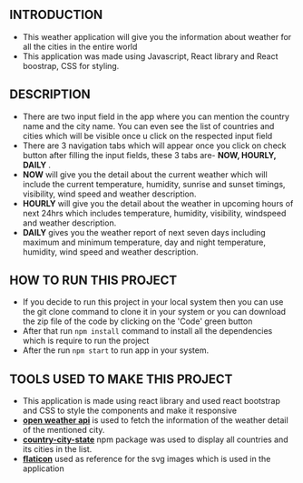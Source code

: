 ## INTRODUCTION

- This weather application will give you the information about weather for all the cities in the entire world
- This application was made using Javascript, React library and React boostrap, CSS for styling.

## DESCRIPTION

- There are two input field in the app where you can mention the country name and the city name. You can even see the list of countries and cities which will be visible once u click on the respected input field
- There are 3 navigation tabs which will appear once you click on check button after filling the input fields, these 3 tabs are- **NOW,  HOURLY, DAILY** .
- **NOW** will give you the detail about the current weather which will include the current temperature, humidity, sunrise and sunset timings, visibility, wind speed and weather description.
- **HOURLY** will give you the detail about the weather in upcoming hours of next 24hrs which includes temperature, humidity, visibility, windspeed and weather description.
- **DAILY** gives you the weather report of next seven days including maximum and minimum temperature, day and night temperature, humidity, wind speed and weather description.

## HOW TO RUN THIS PROJECT

- If you decide to run this project in your local system then you can use the git clone command to clone it in your system or you can download the zip file of the code by clicking on the 'Code' green button
- After that run ```npm install``` command to install all the dependencies which is require to run the project
- After the run ```npm start``` to run app in your system.

## TOOLS USED TO MAKE THIS PROJECT

- This application is made using react library and used react bootstrap and CSS to style the components and make it responsive
- [**open weather api**](https://openweathermap.org/api/one-call-api) is used to fetch the information of the weather detail of the mentioned city.
- [**country-city-state**](https://www.npmjs.com/package/country-state-city) npm package was used to display all countries and its cities in the list. 
- [**flaticon**](http://flaticon.com/) used as reference for the svg images which is used in the application
